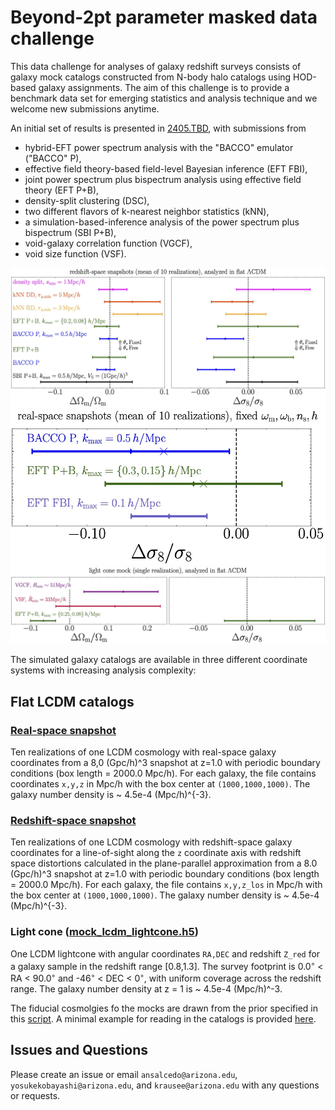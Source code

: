 # Beyond-2pt parameter masked data challenge

This data challenge for analyses of galaxy redshift surveys consists of galaxy mock catalogs constructed from N-body halo catalogs using HOD-based galaxy assignments. The aim of this challenge is to provide a benchmark data set for emerging statistics and analysis technique and we welcome new submissions anytime.

An initial set of results is presented in [2405.TBD](https://arxiv.org/abs/2405.TBD), with submissions from 
- hybrid-EFT power spectrum analysis with the "BACCO" emulator ("BACCO" P),
- effective field theory-based field-level Bayesian inference (EFT FBI),
- joint power spectrum plus bispectrum analysis using effective field theory (EFT P+B),
- density-split clustering (DSC),
- two different flavors of k-nearest neighbor statistics (kNN),
- a simulation-based-inference analysis of the power spectrum plus bispectrum (SBI P+B),
- void-galaxy correlation function (VGCF),
- void size function (VSF).

![Parameter-masked analyses on redshift-space galaxy mock](https://github.com/ANSalcedo/Beyond2ptMock/blob/main/results/results_1D_RSD.jpg)
![Parameter-masked analyses on real-space galaxy mock](https://github.com/ANSalcedo/Beyond2ptMock/blob/main/results/results_1D_real.jpg)
![Parameter-masked analyses on light-cone galaxy mock](https://github.com/ANSalcedo/Beyond2ptMock/blob/main/results/results_1D_lightcone.jpg)

The simulated galaxy catalogs are available in three different coordinate systems with increasing analysis complexity:


## Flat LCDM catalogs

### [Real-space snapshot](https://github.com/ANSalcedo/Beyond2ptMock/tree/main/LCDM_lightcone)

Ten realizations of one LCDM cosmology with real-space galaxy coordinates from a 8,0 (Gpc/h)^3 snapshot at z=1.0 with periodic boundary conditions (box length = 2000.0 Mpc/h). For each galaxy, the file contains coordinates ``x,y,z`` in Mpc/h with the box center at ``(1000,1000,1000)``. The galaxy number density is ~ 4.5e-4 (Mpc/h)^{-3}.

### [Redshift-space snapshot](https://github.com/ANSalcedo/Beyond2ptMock/tree/main/LCDM_redshift_space)

Ten realizations of one LCDM cosmology with redshift-space galaxy coordinates for a line-of-sight along the ``z`` coordinate axis with redshift space distortions calculated in the plane-parallel approximation from a 8.0 (Gpc/h)^3 snapshot at z=1.0 with periodic boundary conditions (box length = 2000.0 Mpc/h). For each galaxy, the file contains ``x,y,z_los`` in Mpc/h with the box center at ``(1000,1000,1000)``. The galaxy number density is ~ 4.5e-4 (Mpc/h)^{-3}.

### Light cone ([mock_lcdm_lightcone.h5](https://github.com/ANSalcedo/Beyond2ptMock/blob/main/LCDM_lightcone/mock_lcdm_lightcone.h5))

One LCDM lightcone with angular coordinates ``RA,DEC`` and redshift ``Z_red`` for a galaxy sample in the redshift range [0.8,1.3]. The survey footprint is 0.0<sup>&#9702;</sup> < RA < 90.0<sup>&#9702;</sup> and -46<sup>&#9702;</sup> < DEC < 0<sup>&#9702;</sup>, with uniform coverage across the redshift range. The galaxy number density at z = 1 is ~ 4.5e-4 (Mpc/h)^-3.


The fiducial cosmolgies fo the mocks are drawn from the prior specified in this [script](https://github.com/ANSalcedo/Beyond2ptMock/blob/main/parameters_theta_s_constrained.ipynb). A minimal example for reading in the catalogs is provided [here](https://github.com/ANSalcedo/Beyond2ptMock/blob/main/read_hdf5_example.py).
## Issues and Questions

Please create an issue or email ```ansalcedo@arizona.edu```, ```yosukekobayashi@arizona.edu```, and ```krausee@arizona.edu``` with any questions or requests.
